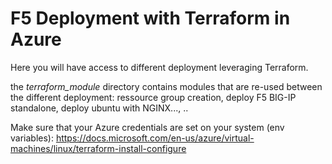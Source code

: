 # F5 Deployment with Terraform in Azure

Here you will have access to different deployment leveraging Terraform.

the *terraform_module* directory contains modules that are re-used between the different deployment: ressource group creation, deploy F5 BIG-IP standalone, deploy ubuntu with NGINX..., ..

Make sure that your Azure credentials are set on your system (env variables): <https://docs.microsoft.com/en-us/azure/virtual-machines/linux/terraform-install-configure>